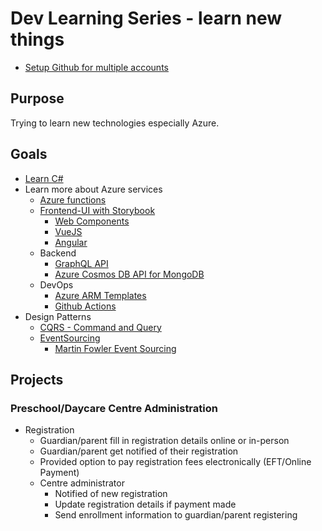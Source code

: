 # Dev Learning Series - learn new things

- [Setup Github for multiple accounts](https://github.com/DevLearningSeries/ProjectDocumentation/wiki#setup-github-for-multiple-ssh-keys)

## Purpose

Trying to learn new technologies especially Azure.

## Goals

- [Learn C#](https://docs.microsoft.com/en-us/dotnet/csharp/programming-guide/)
- Learn more about Azure services
  - [Azure functions](https://docs.microsoft.com/en-us/azure/azure-functions/functions-overview)
  - [Frontend-UI with Storybook](https://storybook.js.org)
    - [Web Components](https://developer.mozilla.org/en-US/docs/Web/Web_Components)
    - [VueJS](https://vuejs.org)
    - [Angular](https://angular.io)
  - Backend
    - [GraphQL API](https://graphql.org/)
    - [Azure Cosmos DB API for MongoDB](https://docs.microsoft.com/en-us/azure/cosmos-db/mongodb/mongodb-introduction)
  - DevOps
    - [Azure ARM Templates](https://docs.microsoft.com/en-us/azure/azure-resource-manager/templates/)
    - [Github Actions](https://docs.microsoft.com/en-us/azure/developer/github/github-actions)
- Design Patterns
  - [CQRS - Command and Query](https://docs.microsoft.com/en-us/azure/architecture/patterns/cqrs)
  - [EventSourcing](https://docs.microsoft.com/en-us/azure/architecture/patterns/event-sourcing)
    - [Martin Fowler Event Sourcing](https://martinfowler.com/eaaDev/EventSourcing.html)

## Projects

### Preschool/Daycare Centre Administration

- Registration
  - Guardian/parent fill in registration details online or in-person
  - Guardian/parent get notified of their registration
  - Provided option to pay registration fees electronically (EFT/Online Payment)
  - Centre administrator
    - Notified of new registration
    - Update registration details if payment made
    - Send enrollment information to guardian/parent registering
